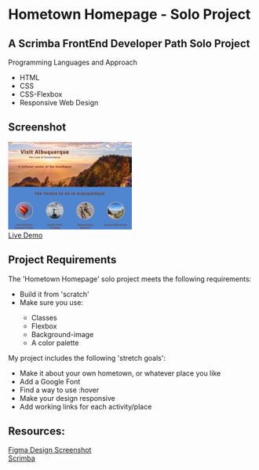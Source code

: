 # Hometown Homepage - Solo Project

 ## A Scrimba FrontEnd Developer Path Solo Project
Programming Languages and Approach
<ul>
<li>HTML</li>
<li>CSS</li>
<li>CSS-Flexbox</li>
 <li>Responsive Web Design</li>
</ul>
 
## Screenshot
<img src="Hometown Webpage Screenshot.png" width=50% height=50%><br>
 [Live Demo]( https://9tfdev-m2-solo-hometown-homepage.netlify.app/)
 
 ## Project Requirements
 The 'Hometown Homepage' solo project meets the following requirements:
 <ul>
 <li>Build it from 'scratch'</li>
 <li>Make sure you use:</li>
  <ul>
 <li>Classes</li>
 <li>Flexbox</li>
 <li>Background-image</li>
 <li>A color palette</li>
 </ul>
 </ul>
 
 My project includes the following 'stretch goals':
 <ul>
 <li>Make it about your own hometown, or whatever place you like</li>
 <li>Add a Google Font</li>
 <li>Find a way to use :hover</li>
  <li>Make your design responsive</li>
<li>Add working links for each activity/place</li>
 </ul>
 
 ##  Resources:
 
 [Figma Design Screenshot](https://github.com/famanakis/m2-solo-hometown-homepage/blob/main/figma-design.png)<br>
 [Scrimba](https://scrimba.com/)
 

 
